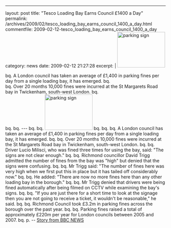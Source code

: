 ---
layout: post
title: "Tesco Loading Bay Earns Council £1400 a Day"
permalink: /archives/2009/02/tesco_loading_bay_earns_council_1400_a_day.html
commentfile: 2009-02-12-tesco_loading_bay_earns_council_1400_a_day
category: news
date: 2009-02-12 21:27:28
excerpt: |
    <a href="/assets/images/2009/bbc_stm_loadbay.jpg"><img src="/assets/images/2009/bbc_stm_loadbay-thumb.jpg" width="150" height="112" alt="parking sign" class="photo right" /></a>
    
    
bq.      A London council has taken an average of &pound;1,400 in parking fines per day from a single loading bay, it has emerged.
bq.     
bq.     Over 20 months 10,000 fines were incurred at the St Margarets Road bay in Twickenham, south-west London.
bq.     
bq. 
bq. ---
bq. 
bq. <a href="/assets/images/2009/bbc_stm_loadbay.jpg"><img src="/assets/images/2009/bbc_stm_loadbay-thumb.jpg" width="150" height="112" alt="parking sign" class="photo right" /></a>
bq. 
bq. 
bq.  A London council has taken an average of &pound;1,400 in parking fines per day from a single loading bay, it has emerged.
bq. 
bq. Over 20 months 10,000 fines were incurred at the St Margarets Road bay in Twickenham, south-west London.
bq. 
bq. Driver Lucio Milisci, who was fined three times for using the bay, said: "The signs are not clear enough."
bq. 
bq. Richmond councillor David Trigg admitted the number of fines from the bay was "high" but denied that the signs were confusing.
bq. 
bq. Mr Trigg said: "The number of fines here was very high when we first put this in place but it has tailed off considerably now."
bq. 
bq. He added: "There are now no more fines here than any other loading bay in the borough."
bq. 
bq. Mr Trigg denied that drivers were being fined automatically after being filmed on CCTV while examining the bay's signs.
bq. 
bq. "If you are just there for a short time to look at the signage then you are not going to receive a ticket, it wouldn't be reasonable," he said.
bq. 
bq. Richmond Council took &pound;3.2m in parking fines across the borough over the past year.
bq. 
bq. Parking fines raised a total of approximately &pound;220m per year for London councils between 2005 and 2007.
bq. 
p. -- <a href="http://news.bbc.co.uk/go/pr/fr/-/1/hi/england/london/7883385.stm">Story from BBC NEWS</a>


